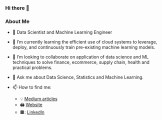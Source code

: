 ### Hi there 👋
### About Me

- 🔭 Data Scientist and Machine Learning Engineer
- 🌱 I’m currently learning the efficient use of cloud systems to leverage, deploy, and continuously train pre-existing machine learning models.
- 👯 I’m looking to collaborate on application of data science and ML techniques to solve finance, ecommerce, supply chain, health and practical problems.
- 💬 Ask me about Data Science, Statistics and Machine Learning.

- 📫 How to find me: 
  - :bulb: [Medium articles](http://medium.com/babaniyi)
  - 🖨️ [Website](http://babaniyi.com)
  - 🟫: [LinkedIn](http://linkedin.com/in/babaniyi)



<!--
[![Babaniyi's github stats](https://github-readme-stats.vercel.app/api?username=babaniyi&count_private=true&show_icons=true&theme=radical&hide_rank=false)](https://github.com/babaniyi)
[![Top Langs](https://github-readme-stats.vercel.app/api/top-langs/?username=babaniyi)](https://github.com/babaniyi)
**babaniyi/babaniyi** is a ✨ _special_ ✨ repository because its `README.md` (this file) appears on your GitHub profile.
-->
